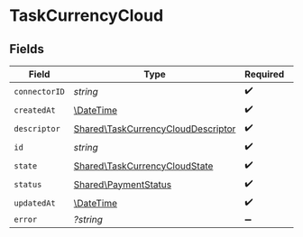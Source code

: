 # TaskCurrencyCloud


## Fields

| Field                                                                                    | Type                                                                                     | Required                                                                                 | Description                                                                              |
| ---------------------------------------------------------------------------------------- | ---------------------------------------------------------------------------------------- | ---------------------------------------------------------------------------------------- | ---------------------------------------------------------------------------------------- |
| `connectorID`                                                                            | *string*                                                                                 | :heavy_check_mark:                                                                       | N/A                                                                                      |
| `createdAt`                                                                              | [\DateTime](https://www.php.net/manual/en/class.datetime.php)                            | :heavy_check_mark:                                                                       | N/A                                                                                      |
| `descriptor`                                                                             | [Shared\TaskCurrencyCloudDescriptor](../../Models/Shared/TaskCurrencyCloudDescriptor.md) | :heavy_check_mark:                                                                       | N/A                                                                                      |
| `id`                                                                                     | *string*                                                                                 | :heavy_check_mark:                                                                       | N/A                                                                                      |
| `state`                                                                                  | [Shared\TaskCurrencyCloudState](../../Models/Shared/TaskCurrencyCloudState.md)           | :heavy_check_mark:                                                                       | N/A                                                                                      |
| `status`                                                                                 | [Shared\PaymentStatus](../../Models/Shared/PaymentStatus.md)                             | :heavy_check_mark:                                                                       | N/A                                                                                      |
| `updatedAt`                                                                              | [\DateTime](https://www.php.net/manual/en/class.datetime.php)                            | :heavy_check_mark:                                                                       | N/A                                                                                      |
| `error`                                                                                  | *?string*                                                                                | :heavy_minus_sign:                                                                       | N/A                                                                                      |